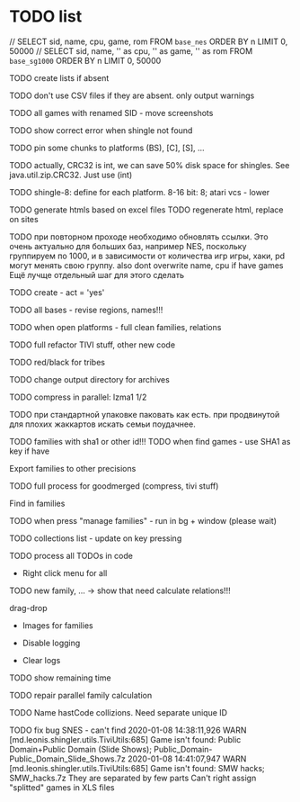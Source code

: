 # TODO list

// SELECT sid, name, cpu, game, rom FROM `base_nes` ORDER BY n LIMIT 0, 50000
// SELECT sid, name, '' as cpu, '' as game, '' as rom FROM `base_sg1000` ORDER BY n LIMIT 0, 50000

TODO create lists if absent

TODO don't use CSV files if they are absent. only output warnings

TODO all games with renamed SID - move screenshots

TODO show correct error when shingle not found

TODO pin some chunks to platforms (BS), [C], [S], ...

TODO actually, CRC32 is int, we can save 50% disk space for shingles. See java.util.zip.CRC32. Just use (int)

TODO shingle-8: define for each platform. 8-16 bit: 8; atari vcs - lower

TODO generate htmls based on excel files
TODO regenerate html, replace on sites

TODO при повторном проходе необходимо обновлять ссылки. Это очень актуально для больших баз, например NES,
поскольку группируем по 1000, и в зависимости от количества игр игры, хаки, pd могут менять свою группу.
also dont overwrite name, cpu if have games
Ещё лучще отдельный шаг для этого сделать

TODO create - act = 'yes'

TODO all bases - revise regions, names!!!

TODO when open platforms - full clean families, relations

TODO full refactor TIVI stuff, other new code

TODO red/black for tribes

TODO change output directory for archives

TODO compress in parallel: lzma1 1/2

TODO при стандартной упаковке паковать как есть. при продвинутой для плохих жаккартов искать семьи поудачнее.

TODO families with sha1 or other id!!!
TODO when find games - use SHA1 as key if have

Export families to other precisions

TODO full process for goodmerged (compress, tivi stuff)

Find in families

TODO when press "manage families" - run in bg + window (please wait)

TODO collections list - update on key pressing

TODO process all TODOs in code

* Right click menu for all

TODO new family, ... -> show that need calculate relations!!!

  drag-drop
  
  * Images for families

* Disable logging
* Clear logs

TODO show remaining time

TODO repair parallel family calculation

TODO Name hastCode collizions. Need separate unique ID

TODO fix bug SNES - can't find 
2020-01-08 14:38:11,926 WARN  [md.leonis.shingler.utils.TiviUtils:685] Game isn't found: Public Domain+Public Domain (Slide Shows); Public_Domain-Public_Domain_Slide_Shows.7z
2020-01-08 14:41:07,947 WARN  [md.leonis.shingler.utils.TiviUtils:685] Game isn't found: SMW hacks; SMW_hacks.7z
They are separated by few parts
Can't right assign "splitted" games in XLS files 
